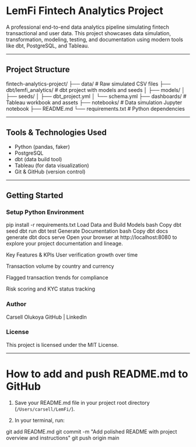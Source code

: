# LemFi Fintech Analytics Project

A professional end-to-end data analytics pipeline simulating fintech transactional and user data. This project showcases data simulation, transformation, modeling, testing, and documentation using modern tools like dbt, PostgreSQL, and Tableau.

---

## Project Structure

fintech-analytics-project/
├── data/ # Raw simulated CSV files
├── dbt/lemfi_analytics/ # dbt project with models and seeds
│ ├── models/
│ ├── seeds/
│ ├── dbt_project.yml
│ └── schema.yml
├── dashboards/ # Tableau workbook and assets
├── notebooks/ # Data simulation Jupyter notebook
├── README.md
└── requirements.txt # Python dependencies

---

## Tools & Technologies Used

- Python (pandas, faker)
- PostgreSQL
- dbt (data build tool)
- Tableau (for data visualization)
- Git & GitHub (version control)

---

## Getting Started

### Setup Python Environment

pip install -r requirements.txt
Load Data and Build Models
bash
Copy
dbt seed
dbt run
dbt test
Generate Documentation
bash
Copy
dbt docs generate
dbt docs serve
Open your browser at http://localhost:8080 to explore your project documentation and lineage.

Key Features & KPIs
User verification growth over time

Transaction volume by country and currency

Flagged transaction trends for compliance

Risk scoring and KYC status tracking

### Author
Carsell Olukoya
GitHub | LinkedIn

### License
This project is licensed under the MIT License.

---

# How to add and push README.md to GitHub

1. Save your README.md file in your project root directory (`/Users/carsell/LemFi/`).

2. In your terminal, run:

git add README.md
git commit -m "Add polished README with project overview and instructions"
git push origin main
